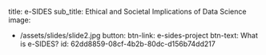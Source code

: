 title: e-SIDES
sub_title: Ethical and Societal Implications of Data Science
image:
  - /assets/slides/slide2.jpg
button:
  btn-link: e-sides-project
  btn-text: What is e-SIDES?
id: 62dd8859-08cf-4b2b-80dc-d156b74dd217
